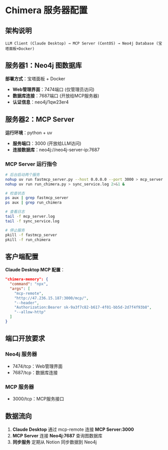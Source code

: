 # Chimera 服务器配置

## 架构说明

```
LLM Client (Claude Desktop) → MCP Server (CentOS) → Neo4j Database (宝塔面板+Docker)
```

## 服务器1：Neo4j 图数据库

**部署方式**：宝塔面板 + Docker
- **Web管理界面**：7474端口 (仅管理员访问)
- **数据库连接**：7687端口 (开放给MCP服务器)
- **认证信息**：neo4j/1qw23er4

## 服务器2：MCP Server

**运行环境**：python + uv
- **服务端口**：3000 (开放给LLM访问)
- **连接数据库**：neo4j://neo4j-server-ip:7687

### MCP Server 运行指令

```bash
# 后台启动两个服务
nohup uv run fastmcp_server.py --host 0.0.0.0 --port 3000 > mcp_server.log 2>&1 &
nohup uv run run_chimera.py > sync_service.log 2>&1 &

# 检查状态
ps aux | grep fastmcp_server
ps aux | grep run_chimera

# 查看日志
tail -f mcp_server.log
tail -f sync_service.log

# 停止服务
pkill -f fastmcp_server
pkill -f run_chimera
```

## 客户端配置

**Claude Desktop MCP 配置**：

```json
"chimera-memory": {
  "command": "npx",
  "args": [
    "mcp-remote",
    "http://47.236.15.187:3000/mcp/",
    "--header",
    "Authorization:Bearer sk-9a3f7c82-b617-4f01-bb5d-2d7f4f93b8",
    "--allow-http"
  ]
}
```

## 端口开放要求

### Neo4j 服务器
- 7474/tcp：Web管理界面
- 7687/tcp：数据库连接

### MCP 服务器  
- 3000/tcp：MCP服务接口

## 数据流向

1. **Claude Desktop** 通过 mcp-remote 连接 **MCP Server:3000**
2. **MCP Server** 连接 **Neo4j:7687** 查询图数据库
3. **同步服务** 定期从 Notion 同步数据到 Neo4j